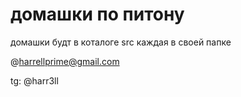 # домашки по питону

домашки будт в коталоге src каждая в своей папке

@harrellprime@gmail.com

tg: @harr3ll
